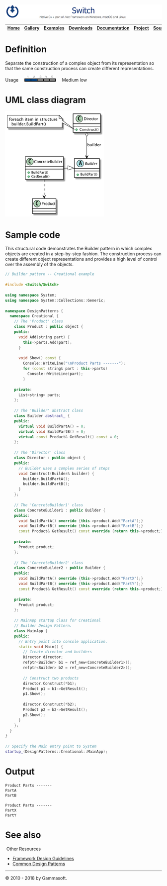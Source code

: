 ![Switch Header](Pictures/SwitchNativeC++port.png)

| [Home](Home.md) | [Gallery](Gallery.md) | [Examples](Examples.md) | [Downloads](Downloads.md) | [Documentation](Documentation.md) | [Project](https://sourceforge.net/projects/switchpro) | [Source](https://github.com/gammasoft71/switch) | [License](License.md) | [Gammasoft](https://gammasoft71.wixsite.com/gammasoft) |
|-----------------|-----------------------|-------------------------|-------------------------|-----------------------------------|-------------------------------------------------------|-------------------------------------------------|-----------------------|---------------------------------------------------------|

# Definition

Separate the construction of a complex object from its representation so that the same construction process can create different representations.

Usage     ![Usage](Pictures/Usage2.png)     Medium low

# UML class diagram

![AbstractFactory](Diagrams/UML/DesignPatterns/Builder.png)

# Sample code

This structural code demonstrates the Builder pattern in which complex objects are created in a step-by-step fashion. The construction process can create different object representations and provides a high level of control over the assembly of the objects. 

```c++
// Builder pattern -- Creational example
 
#include <Switch/Switch>
 
using namespace System;
using namespace System::Collections::Generic;
 
namespace DesignPatterns {
  namespace Creational {
    // The 'Product' class
    class Product : public object {
    public:
      void Add(string part) {
        this->parts.Add(part);
      }
 
      void Show() const {
        Console::WriteLine("\nProduct Parts -------");
        for (const string& part : this->parts)
          Console::WriteLine(part);
        }
​
    private:
      List<string> parts;
    };
​
    // The 'Builder' abstract class
    class Builder abstract_ {
    public:
      virtual void BuildPartA() = 0;
      virtual void BuildPartB() = 0;
      virtual const Product& GetResult() const = 0;
    };
 
    // The 'Director' class
    class Director : public object {
    public:
      // Builder uses a complex series of steps
      void Construct(Builder& builder) {
        builder.BuildPartA();
        builder.BuildPartB();
      }
    };
   
    // The 'ConcreteBuilder1' class
    class ConcreteBuilder1 : public Builder {
    public:
      void BuildPartA() override {this->product.Add("PartA");}
      void BuildPartB() override {this->product.Add("PartB");}
      const Product& GetResult() const override {return this->product;}
 
    private:
      Product product;
    };
 
    // The 'ConcreteBuilder2' class
    class ConcreteBuilder2 : public Builder {
    public:
      void BuildPartA() override {this->product.Add("PartX");}
      void BuildPartB() override {this->product.Add("PartY");}
      const Product& GetResult() const override {return this->product;}
 
    private:
      Product product;
    };
 
    // MainApp startup class for Creational
    // Builder Design Pattern.
    class MainApp {
    public:
      // Entry point into console application.
      static void Main() {
        // Create director and builders
        Director director;
        refptr<Builder> b1 = ref_new<ConcreteBuilder1>();
        refptr<Builder> b2 = ref_new<ConcreteBuilder2>();
​
        // Construct two products
        director.Construct(*b1);
        Product p1 = b1->GetResult();
        p1.Show();
​
        director.Construct(*b2);
        Product p2 = b2->GetResult();
        p2.Show();
      }
    };
  }
}
 
// Specify the Main entry point to System
startup_(DesignPatterns::Creational::MainApp);
```

# Output

```
Product Parts -------
PartA
PartB
​
Product Parts -------
PartX
PartY
```

# See also
​
Other Resources

* [Framework Design Guidelines](FrameworkDesignGuidelines.md)
* [Common Design Patterns](CommonDesignPatterns.md)

______________________________________________________________________________________________

© 2010 - 2018 by Gammasoft.
